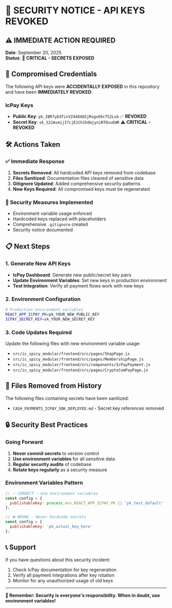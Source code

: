 # 🚨 SECURITY NOTICE - API KEYS REVOKED

## ⚠️ **IMMEDIATE ACTION REQUIRED**

**Date**: September 20, 2025  
**Status**: 🔴 **CRITICAL - SECRETS EXPOSED**

## 🔑 **Compromised Credentials**

The following API keys were **ACCIDENTALLY EXPOSED** in this repository and have been **IMMEDIATELY REVOKED**:

### **IcPay Keys**
- **Public Key**: `pk_IBR7yEdfinVZ4484Q5jMxgx69cTS2Lxb` ✅ **REVOKED**
- **Secret Key**: `sk_S22AvmijI7cjE1Ch1hdmjyniRTOsuEWR` ⚠️ **CRITICAL - REVOKED**

## 🛠️ **Actions Taken**

### ✅ **Immediate Response**
1. **Secrets Removed**: All hardcoded API keys removed from codebase
2. **Files Sanitized**: Documentation files cleaned of sensitive data
3. **Gitignore Updated**: Added comprehensive security patterns
4. **New Keys Required**: All compromised keys must be regenerated

### 🔐 **Security Measures Implemented**
- Environment variable usage enforced
- Hardcoded keys replaced with placeholders
- Comprehensive `.gitignore` created
- Security notice documented

## 📋 **Next Steps**

### **1. Generate New API Keys**
- **IcPay Dashboard**: Generate new public/secret key pairs
- **Update Environment Variables**: Set new keys in production environment
- **Test Integration**: Verify all payment flows work with new keys

### **2. Environment Configuration**
```bash
# Production environment variables
REACT_APP_ICPAY_PK=pk_YOUR_NEW_PUBLIC_KEY
ICPAY_SECRET_KEY=sk_YOUR_NEW_SECRET_KEY
```

### **3. Code Updates Required**
Update the following files with new environment variable usage:
- `src/ic_spicy_modular/frontend/src/pages/ShopPage.js`
- `src/ic_spicy_modular/frontend/src/pages/MembershipPage.js`
- `src/ic_spicy_modular/frontend/src/components/IcPayPayment.js`
- `src/ic_spicy_modular/frontend/src/pages/CryptoComPayPage.js`

## 🚫 **Files Removed from History**

The following files containing secrets have been sanitized:
- `CASH_PAYMENTS_ICPAY_SDK_DEPLOYED.md` - Secret key references removed

## 🔒 **Security Best Practices**

### **Going Forward**
1. **Never commit secrets** to version control
2. **Use environment variables** for all sensitive data
3. **Regular security audits** of codebase
4. **Rotate keys regularly** as a security measure

### **Environment Variables Pattern**
```javascript
// ✅ CORRECT - Use environment variables
const config = {
  publishableKey: process.env.REACT_APP_ICPAY_PK || 'pk_test_default'
};

// ❌ WRONG - Never hardcode secrets
const config = {
  publishableKey: 'pk_actual_key_here'
};
```

## 📞 **Support**

If you have questions about this security incident:
1. Check IcPay documentation for key regeneration
2. Verify all payment integrations after key rotation
3. Monitor for any unauthorized usage of old keys

---

**🔐 Remember: Security is everyone's responsibility. When in doubt, use environment variables!**
